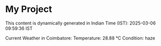 # My Project

This content is dynamically generated in Indian Time (IST): 2025-03-06 09:59:36 IST


Current Weather in Coimbatore:
Temperature: 28.88 °C
Condition: haze
